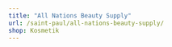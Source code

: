 ```yaml
---
title: "All Nations Beauty Supply"
url: /saint-paul/all-nations-beauty-supply/
shop: Kosmetik
---
```

